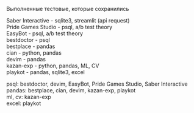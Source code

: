 Выполненные тестовые, которые сохранились <br/>

Saber Interactive  - sqlite3, streamlit (api request) <br/>
Pride Games Studio - psql, a/b test theory <br/>
EasyBot    - psql, a/b test theory <br/>
bestdoctor - psql <br/>
bestplace  - pandas <br/>
cian       - python, pandas <br/>
devim      - pandas <br/>
kazan-exp  - python, pandas, ML, CV <br/>
playkot    - pandas, sqlite3, excel <br/>

psql: bestdoctor, devim, EasyBot, Pride Games Studio, Saber Interactive  <br/>
pandas: bestplace, cian, devim, kazan-exp, playkot <br/>
ml, cv: kazan-exp <br/>
excel: playkot <br/>
